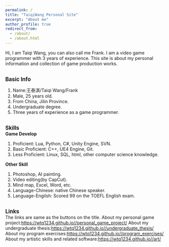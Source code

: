 ```yaml
---
permalink: /
title: "TaiqiWang Personal Site"
excerpt: "About me"
author_profile: true
redirect_from: 
  - /about/
  - /about.html
---
```


Hi, I am Taiqi Wang, you can also call me Frank. I am a video game programmer with 3 years of experience.
This site is about my personal information and collection of game production works.

<!-- 基础介绍 -->
<br/><span style="font-weight: bold; font-size: 1.2em;">Basic Info</span><br/>
1. Name:王泰淇/Taiqi Wang/Frank
2. Male, 25 years old.
3. From China, Jilin Province.
4. Undergraduate degree.
5. Three years of experience as a game programmer.

<!-- 技能 -->
<br/><span style="font-weight: bold; font-size: 1.2em;">Skills</span><br/>
**Game Develop**
1. Proficient: Lua, Python, C#, Unity Engine, SVN.
2. Basic Proficient: C++, UE4 Engine, Git.
3. Less Proficient: Linux, SQL, html, other computer science knowledge.

**Other Skill**
1. Photoshop, AI painting.
2. Video editing(by CapCut).
3. Mind map, Excel, Word, etc.
4. Language-Chinese: native Chinese speaker.
5. Language-Engilsh: Scored 99 on the TOEFL English exam.

<br/><span style="font-weight: bold; font-size: 1.2em;">Links</span><br/>
The links are same as the buttons on the title.
About my personal game project:<a href=" https://wtq1234.github.io//personal_game_project/ " target="_blank"><u>https://wtq1234.github.io//personal_game_project/</u></a>
About my undergraduate thesis:<a href=" https://wtq1234.github.io//undergraduate_thesis/ " target="_blank"><u>https://wtq1234.github.io//undergraduate_thesis/</u></a>
About my program exercises:<a href=" https://wtq1234.github.io//program_exercises/ " target="_blank"><u>https://wtq1234.github.io//program_exercises/</u></a>
About my artistic skills and related software:<a href=" https://wtq1234.github.io//program_exeartrcises/ " target="_blank"><u>https://wtq1234.github.io//art/</u></a>
